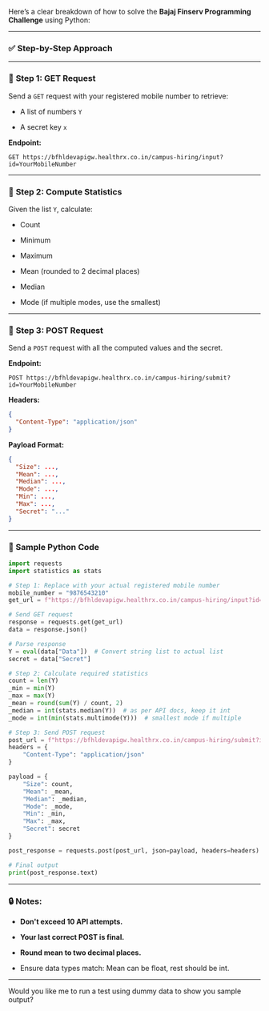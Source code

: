 Here’s a clear breakdown of how to solve the **Bajaj Finserv Programming Challenge** using Python:

---

### ✅ **Step-by-Step Approach**

---

### 🔹 **Step 1: GET Request**

Send a `GET` request with your registered mobile number to retrieve:

- A list of numbers `Y`
    
- A secret key `x`
    

**Endpoint:**

```
GET https://bfhldevapigw.healthrx.co.in/campus-hiring/input?id=YourMobileNumber
```

---

### 🔹 **Step 2: Compute Statistics**

Given the list `Y`, calculate:

- Count
    
- Minimum
    
- Maximum
    
- Mean (rounded to 2 decimal places)
    
- Median
    
- Mode (if multiple modes, use the smallest)
    

---

### 🔹 **Step 3: POST Request**

Send a `POST` request with all the computed values and the secret.

**Endpoint:**

```
POST https://bfhldevapigw.healthrx.co.in/campus-hiring/submit?id=YourMobileNumber
```

**Headers:**

```json
{
  "Content-Type": "application/json"
}
```

**Payload Format:**

```json
{
  "Size": ...,
  "Mean": ...,
  "Median": ...,
  "Mode": ...,
  "Min": ...,
  "Max": ...,
  "Secret": "..."
}
```

---

### 🧠 Sample Python Code

```python
import requests
import statistics as stats

# Step 1: Replace with your actual registered mobile number
mobile_number = "9876543210"
get_url = f"https://bfhldevapigw.healthrx.co.in/campus-hiring/input?id={mobile_number}"

# Send GET request
response = requests.get(get_url)
data = response.json()

# Parse response
Y = eval(data["Data"])  # Convert string list to actual list
secret = data["Secret"]

# Step 2: Calculate required statistics
count = len(Y)
_min = min(Y)
_max = max(Y)
_mean = round(sum(Y) / count, 2)
_median = int(stats.median(Y))  # as per API docs, keep it int
_mode = int(min(stats.multimode(Y)))  # smallest mode if multiple

# Step 3: Send POST request
post_url = f"https://bfhldevapigw.healthrx.co.in/campus-hiring/submit?id={mobile_number}"
headers = {
    "Content-Type": "application/json"
}

payload = {
    "Size": count,
    "Mean": _mean,
    "Median": _median,
    "Mode": _mode,
    "Min": _min,
    "Max": _max,
    "Secret": secret
}

post_response = requests.post(post_url, json=payload, headers=headers)

# Final output
print(post_response.text)
```

---

### 🔒 Notes:

- **Don't exceed 10 API attempts.**
    
- **Your last correct POST is final.**
    
- **Round mean to two decimal places.**
    
- Ensure data types match: Mean can be float, rest should be int.
    

---

Would you like me to run a test using dummy data to show you sample output?